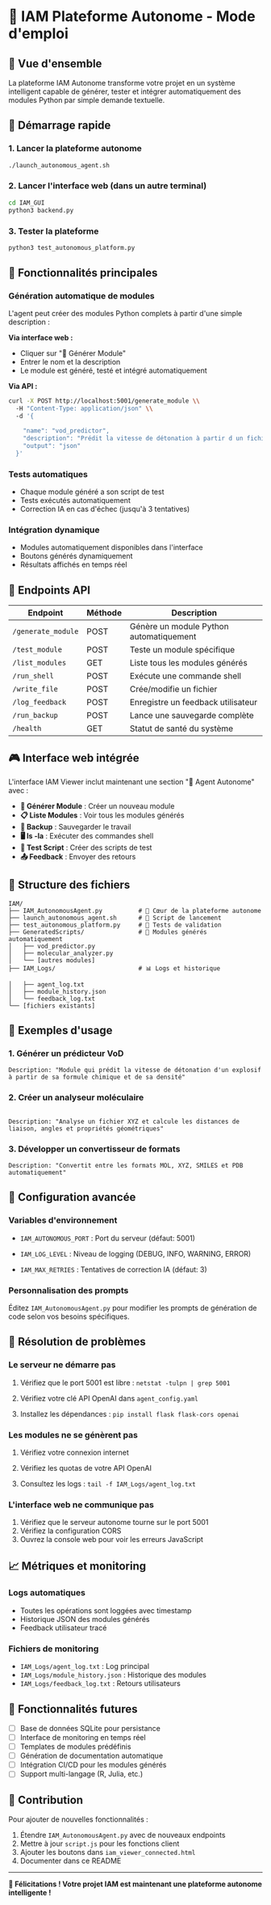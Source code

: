 # 🚀 IAM Plateforme Autonome - Mode d'emploi

## 🎯 Vue d'ensemble

La plateforme IAM Autonome transforme votre projet en un système intelligent capable de générer, tester et intégrer automatiquement des modules Python par simple demande textuelle.

## 🚀 Démarrage rapide

### 1. Lancer la plateforme autonome



```bash
./launch_autonomous_agent.sh
```



### 2. Lancer l'interface web (dans un autre terminal)
```bash
cd IAM_GUI
python3 backend.py

```


### 3. Tester la plateforme
```bash
python3 test_autonomous_platform.py
```


## 🧠 Fonctionnalités principales


### Génération automatique de modules
L'agent peut créer des modules Python complets à partir d'une simple description :


**Via interface web :**
- Cliquer sur "🧠 Générer Module"
- Entrer le nom et la description
- Le module est généré, testé et intégré automatiquement


**Via API :**
```bash
curl -X POST http://localhost:5001/generate_module \\
  -H "Content-Type: application/json" \\
  -d '{

    "name": "vod_predictor",
    "description": "Prédit la vitesse de détonation à partir d un fichier XYZ",
    "output": "json"
  }'
```



### Tests automatiques
- Chaque module généré a son script de test
- Tests exécutés automatiquement
- Correction IA en cas d'échec (jusqu'à 3 tentatives)


### Intégration dynamique
- Modules automatiquement disponibles dans l'interface
- Boutons générés dynamiquement
- Résultats affichés en temps réel

## 📡 Endpoints API

| Endpoint | Méthode | Description |
|----------|---------|-------------|
| `/generate_module` | POST | Génère un module Python automatiquement |
| `/test_module` | POST | Teste un module spécifique |
| `/list_modules` | GET | Liste tous les modules générés |
| `/run_shell` | POST | Exécute une commande shell |
| `/write_file` | POST | Crée/modifie un fichier |
| `/log_feedback` | POST | Enregistre un feedback utilisateur |
| `/run_backup` | POST | Lance une sauvegarde complète |
| `/health` | GET | Statut de santé du système |

## 🎮 Interface web intégrée

L'interface IAM Viewer inclut maintenant une section "🤖 Agent Autonome" avec :

- **🧠 Générer Module** : Créer un nouveau module
- **📋 Liste Modules** : Voir tous les modules générés
- **💾 Backup** : Sauvegarder le travail
- **🖥️ ls -la** : Exécuter des commandes shell
- **📝 Test Script** : Créer des scripts de test
- **📤 Feedback** : Envoyer des retours

## 📁 Structure des fichiers

```
IAM/
├── IAM_AutonomousAgent.py          # 🧠 Cœur de la plateforme autonome
├── launch_autonomous_agent.sh      # 🚀 Script de lancement
├── test_autonomous_platform.py     # 🧪 Tests de validation
├── GeneratedScripts/               # 📁 Modules générés automatiquement
│   ├── vod_predictor.py
│   ├── molecular_analyzer.py
│   └── [autres modules]
├── IAM_Logs/                       # 📊 Logs et historique

│   ├── agent_log.txt
│   ├── module_history.json
│   └── feedback_log.txt
└── [fichiers existants]
```


## 💬 Exemples d'usage


### 1. Générer un prédicteur VoD

```
Description: "Module qui prédit la vitesse de détonation d'un explosif à partir de sa formule chimique et de sa densité"
```


### 2. Créer un analyseur moléculaire
```

Description: "Analyse un fichier XYZ et calcule les distances de liaison, angles et propriétés géométriques"
```


### 3. Développer un convertisseur de formats

```
Description: "Convertit entre les formats MOL, XYZ, SMILES et PDB automatiquement"
```

## 🔧 Configuration avancée



### Variables d'environnement
- `IAM_AUTONOMOUS_PORT` : Port du serveur (défaut: 5001)
- `IAM_LOG_LEVEL` : Niveau de logging (DEBUG, INFO, WARNING, ERROR)

- `IAM_MAX_RETRIES` : Tentatives de correction IA (défaut: 3)


### Personnalisation des prompts
Éditez `IAM_AutonomousAgent.py` pour modifier les prompts de génération de code selon vos besoins spécifiques.


## 🚨 Résolution de problèmes


### Le serveur ne démarre pas
1. Vérifiez que le port 5001 est libre : `netstat -tulpn | grep 5001`
2. Vérifiez votre clé API OpenAI dans `agent_config.yaml`

3. Installez les dépendances : `pip install flask flask-cors openai`


### Les modules ne se génèrent pas
1. Vérifiez votre connexion internet

2. Vérifiez les quotas de votre API OpenAI
3. Consultez les logs : `tail -f IAM_Logs/agent_log.txt`


### L'interface web ne communique pas
1. Vérifiez que le serveur autonome tourne sur le port 5001
2. Vérifiez la configuration CORS
3. Ouvrez la console web pour voir les erreurs JavaScript

## 📈 Métriques et monitoring


### Logs automatiques
- Toutes les opérations sont loggées avec timestamp
- Historique JSON des modules générés
- Feedback utilisateur tracé


### Fichiers de monitoring
- `IAM_Logs/agent_log.txt` : Log principal
- `IAM_Logs/module_history.json` : Historique des modules
- `IAM_Logs/feedback_log.txt` : Retours utilisateurs

## 🔮 Fonctionnalités futures

- [ ] Base de données SQLite pour persistance
- [ ] Interface de monitoring en temps réel
- [ ] Templates de modules prédéfinis
- [ ] Génération de documentation automatique
- [ ] Intégration CI/CD pour les modules générés
- [ ] Support multi-langage (R, Julia, etc.)

## 🤝 Contribution


Pour ajouter de nouvelles fonctionnalités :
1. Étendre `IAM_AutonomousAgent.py` avec de nouveaux endpoints
2. Mettre à jour `script.js` pour les fonctions client
3. Ajouter les boutons dans `iam_viewer_connected.html`
4. Documenter dans ce README

---

**🎉 Félicitations ! Votre projet IAM est maintenant une plateforme autonome intelligente !**
